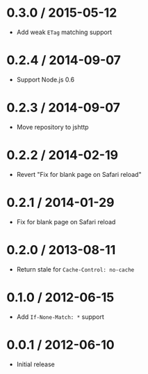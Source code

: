 0.3.0 / 2015-05-12
====

  * Add weak `ETag` matching support

0.2.4 / 2014-09-07
====

  * Support Node.js 0.6

0.2.3 / 2014-09-07
====

  * Move repository to jshttp

0.2.2 / 2014-02-19
====

  * Revert "Fix for blank page on Safari reload"

0.2.1 / 2014-01-29
====

  * Fix for blank page on Safari reload

0.2.0 / 2013-08-11
====

  * Return stale for `Cache-Control: no-cache`

0.1.0 / 2012-06-15
====
  * Add `If-None-Match: *` support

0.0.1 / 2012-06-10
====

  * Initial release
